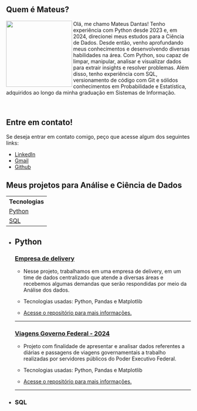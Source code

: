 ## Quem é Mateus?
<img src="assets/perfil.png" width="180" align="left"> 

<p>Olá, me chamo Mateus Dantas! Tenho experiência com Python desde 2023 e, em 2024, direcionei meus estudos para a Ciência de Dados. Desde então, venho aprofundando meus conhecimentos e desenvolvendo diversas habilidades na área. Com Python, sou capaz de limpar, manipular, analisar e visualizar dados para extrair insights e resolver problemas. Além disso, tenho experiência com SQL, versionamento de código com Git e sólidos conhecimentos em Probabilidade e Estatística, adquiridos ao longo da minha graduação em Sistemas de Informação.</p>
<br>

## Entre em contato!
<p>Se deseja entrar em contato comigo, peço que acesse algum dos seguintes links:</p>

* [LinkedIn](https://www.linkedin.com/in/mtzdantas/)
* [Gmail](mailto:mtzdantas@gmail.com)
* [Github](https://github.com/mtzdantas)

## Meus projetos para Análise e Ciência de Dados

<table>
  <tr>
    <th>
      Tecnologias
    </th>
  </tr>
  
  <tr>
    <td>
      <a href="#python">Python</a>
    </td>
  </tr>

  <tr>
    <td>
      <a href="#sql">SQL</a>
    </td>
  </tr>
</table>

* ## Python
  ### [**Empresa de delivery**](https://github.com/mtzdantas/delivery_analysis)
  * <p>Nesse projeto, trabalhamos em uma empresa de delivery, em um time de dados centralizado que atende a diversas áreas e recebemos algumas demandas que serão respondidas por meio da Análise dos dados.</p>
  * <p>Tecnologias usadas: Python, Pandas e Matplotlib</p>
  * <a href="https://github.com/mtzdantas/delivery_analysis" target="_blank">Acesse o repositório para mais informações.</a>
  ---
  ### [**Viagens Governo Federal - 2024**](https://github.com/mtzdantas/viagens_gov2024)
  * <p>Projeto com finalidade de apresentar e analisar dados referentes a diárias e passagens de viagens governamentais a trabalho realizadas por servidores públicos do Poder Executivo Federal.</p>
  * <p>Tecnologias usadas: Python, Pandas e Matplotlib</p>
  * <a href="https://github.com/mtzdantas/viagens_gov2024" target="_blank">Acesse o repositório para mais informações.</a>
  ---
  
* ### SQL


